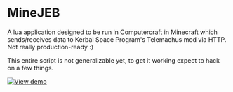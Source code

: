 # MineJEB

A lua application designed to be run in Computercraft in Minecraft which sends/receives data to Kerbal Space Program's Telemachus mod via HTTP.  Not really production-ready :)

This entire script is not generalizable yet, to get it working expect to hack on a few things.

[![View demo](https://img.youtube.com/vi/JW55HgpsaYI/0.jpg)](https://www.youtube.com/watch?v=JW55HgpsaYI)
